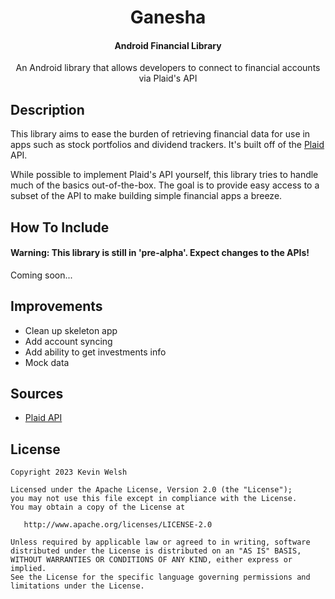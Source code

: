 <h1 align="center">Ganesha</h1>
<h4 align="center">Android Financial Library</h4>

<p align="center">An Android library that allows developers to connect to financial accounts via Plaid's API

## Description
This library aims to ease the burden of retrieving financial data for use in apps such as stock portfolios and dividend trackers. It's built off of the [Plaid](https://plaid.com/) API. 

While possible to implement Plaid's API yourself, this library tries to handle much of the basics out-of-the-box. The goal is to provide easy access to a subset of the API to make building simple financial apps a breeze.

## How To Include
#### Warning: This library is still in 'pre-alpha'. Expect changes to the APIs!
Coming soon...


## Improvements
* Clean up skeleton app
* Add account syncing
* Add ability to get investments info
* Mock data

## Sources
* [Plaid API](https://plaid.com/docs/api/)

## License
	Copyright 2023 Kevin Welsh
	
	Licensed under the Apache License, Version 2.0 (the "License");
	you may not use this file except in compliance with the License.
	You may obtain a copy of the License at
	
	   http://www.apache.org/licenses/LICENSE-2.0
	
	Unless required by applicable law or agreed to in writing, software
	distributed under the License is distributed on an "AS IS" BASIS,
	WITHOUT WARRANTIES OR CONDITIONS OF ANY KIND, either express or implied.
	See the License for the specific language governing permissions and
	limitations under the License.

